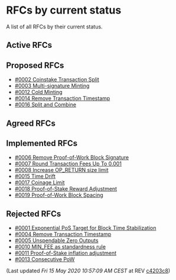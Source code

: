 # RFCs by current status

A list of all RFCs by their current status.

## Active RFCs


## Proposed RFCs

 - [#0002 Coinstake Transaction Split](./text/0002-split-coinstake-transaction/0002-split-coinstake-transaction.md)
 - [#0003 Multi-signature Minting](./text/0003-multisig-minting/0003-multisig-minting.md)
 - [#0012 Cold Minting](./text/0012-cold-minting/0012-cold-minting.md)
 - [#0014 Remove Transaction Timestamp](./text/0014-transaction-timestamp/0014-transaction-timestamp.md)
 - [#0016 Split and Combine](./text/0016-split-and-combine/0016-split-and-combine.md)

## Agreed RFCs


## Implemented RFCs

 - [#0006 Remove Proof-of-Work Block Signature](./text/0006-remove-pow-block-signature/0006-remove-pow-block-signature.md)
 - [#0007 Round Transaction Fees Up To 0.001](./text/0007-round-transaction-fees-up-to-0.001/0007-round-transaction-fees-up-to-0.001.md)
 - [#0008 Increase OP_RETURN size limit](./text/0008-increase-op-return-size-limit/0008-increase-op-return-size-limit.md)
 - [#0015 Time Drift](./text/0015-time-drift/0015-time-drift.md)
 - [#0017 Coinage Limit](./text/0017-coinage-limit/0017-coinage-limit.md)
 - [#0018 Proof-of-Stake Reward Adjustment](./text/0018-pos-reward/0018-pos-reward.md)
 - [#0019 Proof-of-Work Block Spacing](./text/0019-pow-block-spacing/0019-pow-block-spacing.md)

## Rejected RFCs

 - [#0001 Exponential PoS Target for Block Time Stabilization](./text/0001-exponential-pos-target-for-block-time-stabilization/0001-exponential-pos-target-for-block-time-stabilization.md)
 - [#0004 Remove Transaction Timestamp](./text/0004-remove-transaction-timestamp/0004-remove-transaction-timestamp.md)
 - [#0005 Unspendable Zero Outputs](./text/0005-unspendable-zero-outputs/0005-unspendable-zero-outputs.md)
 - [#0010 MIN_FEE as standardness rule](./text/0010-min-fee-as-standardness-rule/0010-min-fee-as-standardness-rule.md)
 - [#0011 Proof-of-Stake inflation adjustment](./text/0011-pos-inflation-adjustment/0011-pos-inflation-adjustment.md)
 - [#0013 Consecutive PoW](./text/0013-consecutive-pow/0013-consecutive-pow.md)


(Last updated _Fri 15 May 2020 10:57:09 AM CEST_ at REV [c4203c8](https://github.com/peercoin/rfcs/commit/c4203c8a09f63d55ec2a61b1cd2780b048a8a6d1))
